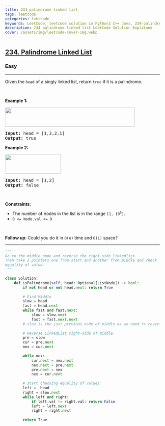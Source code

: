 ```yaml
---
title: 234 palindrome linked list
tags: leetcode
categories: leetcode
keywords: LeetCode, leetcode solution in Python3 C++ Java, 234-palindrome-linked-list solution
description: 234 palindrome linked list LeetCode Solution Explained
cover: /assets/img/leetcode-cover-img.webp
---
```



<h2><a href="https://leetcode.com/problems/palindrome-linked-list/">234. Palindrome Linked List</a></h2><h3>Easy</h3><hr><div><p>Given the <code>head</code> of a singly linked list, return <code>true</code> if it is a palindrome.</p>

<p>&nbsp;</p>
<p><strong>Example 1:</strong></p>
<img alt="" src="https://assets.leetcode.com/uploads/2021/03/03/pal1linked-list.jpg" style="width: 422px; height: 62px;">
<pre><strong>Input:</strong> head = [1,2,2,1]
<strong>Output:</strong> true
</pre>

<p><strong>Example 2:</strong></p>
<img alt="" src="https://assets.leetcode.com/uploads/2021/03/03/pal2linked-list.jpg" style="width: 182px; height: 62px;">
<pre><strong>Input:</strong> head = [1,2]
<strong>Output:</strong> false
</pre>

<p>&nbsp;</p>
<p><strong>Constraints:</strong></p>

<ul>
	<li>The number of nodes in the list is in the range <code>[1, 10<sup>5</sup>]</code>.</li>
	<li><code>0 &lt;= Node.val &lt;= 9</code></li>
</ul>

<p>&nbsp;</p>
<strong>Follow up:</strong> Could you do it in <code>O(n)</code> time and <code>O(1)</code> space?</div>

---




```python
'''
Go to the middle node and reverse the right-side linkedlist.
Then take 2 pointers one from start and another from middle and check
equality of value.
'''

class Solution:
    def isPalindrome(self, head: Optional[ListNode]) -> bool:
        if not head or not head.next: return True
        
        # Find Middle       
        slow = head
        fast = head.next
        while fast and fast.next:
            slow = slow.next
            fast = fast.next.next
        # slow is the just previous node of middle as we need to reverse the Linkedlist also
        
        # Reverse LinkedList right-side of middle
        pre = slow
        cur = pre.next
        nex = cur.next
        
        while nex:
            cur.next = nex.next
            nex.next = pre.next
            pre.next = nex
            nex = cur.next
        
        # start checking equality of values
        left =  head
        right = slow.next
        while left and right:
            if left.val != right.val: return False
            left = left.next
            right = right.next
        
        return True
```
